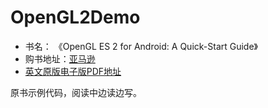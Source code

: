 # OpenGL2Demo

- 书名： 《OpenGL ES 2 for Android: A Quick-Start Guide》
- 购书地址：[亚马逊](https://www.amazon.cn/dp/B00IDEVIK6/ref=sr_1_1?ie=UTF8&qid=1529914362&sr=8-1&keywords=OpenGL+ES+2+for+Android)
- [英文原版电子版PDF地址](https://github.com/sparkfengbo/OpenGL2Demo/blob/master/OpenGL%20ES%202%20for%20Android.pdf)


原书示例代码，阅读中边读边写。
